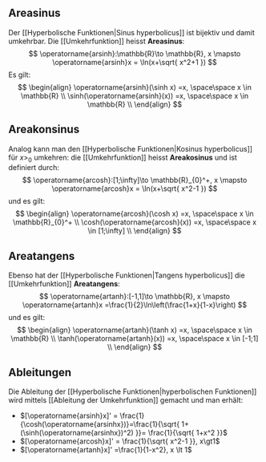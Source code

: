 ## Areasinus
Der [[Hyperbolische Funktionen|Sinus hyperbolicus]] ist bijektiv und damit umkehrbar. Die [[Umkehrfunktion]] heisst **Areasinus**:
$$
\operatorname{arsinh}:\mathbb{R}\to \mathbb{R}, x \mapsto \operatorname{arsinh}x = \ln(x+\sqrt{ x^2+1 })
$$
Es gilt:
$$
\begin{align}
\operatorname{arsinh}(\sinh x) =x, \space\space x \in \mathbb{R} \\
\sinh(\operatorname{arsinh}(x)) =x, \space\space x \in \mathbb{R} \\
\end{align}
$$
## Areakonsinus
Analog kann man den [[Hyperbolische Funktionen|Kosinus hyperbolicus]] für $x\gt_{0}$ umkehren: die [[Umkehrfunktion]] heisst **Areakosinus** und ist definiert durch:
$$
\operatorname{arcosh}:[1;\infty]\to \mathbb{R}_{0}^+, x \mapsto \operatorname{arcosh}x = \ln(x+\sqrt{ x^2-1 })
$$
und es gilt:
$$
\begin{align}
\operatorname{arcosh}(\cosh x) =x, \space\space x \in \mathbb{R}_{0}^+ \\
\cosh(\operatorname{arcosh}(x)) =x, \space\space x \in [1;\infty] \\
\end{align}
$$
## Areatangens
Ebenso hat der [[Hyperbolische Funktionen|Tangens hyperbolicus]] die [[Umkehrfunktion]] **Areatangens**:
$$
\operatorname{artanh}:[-1,1]\to \mathbb{R}, x \mapsto \operatorname{artanh}x =\frac{1}{2}\ln\left(\frac{1+x}{1-x}\right)
$$und es gilt:
$$
\begin{align}
\operatorname{artanh}(\tanh x) =x, \space\space x \in \mathbb{R} \\
\tanh(\operatorname{artanh}(x)) =x, \space\space x \in [-1;1] \\
\end{align}
$$

## Ableitungen
Die Ableitung der [[Hyperbolische Funktionen|hyperbolischen Funktionen]] wird mittels [[Ableitung der Umkehrfunktion]] gemacht und man erhält:
- $[\operatorname{arsinh}x]' = \frac{1}{\cosh(\operatorname{arsinhx})}=\frac{1}{\sqrt{ 1+(\sinh(\operatorname{arsinhx})^2) }}= \frac{1}{\sqrt{ 1+x^2 }}$
- $[\operatorname{arcosh}x]' = \frac{1}{\sqrt{ x^2-1 }}, x\gt1$
- $[\operatorname{artanh}x]' =\frac{1}{1-x^2}, x \lt 1$